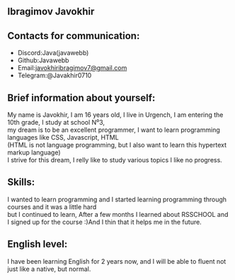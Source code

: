 ## Ibragimov Javokhir

## Contacts for communication:
- Discord:Java(javawebb)
- Github:Javawebb<br>
- Email:javokhiribragimov7@gmail.com<br>
- Telegram:@Javakhir0710

## Brief information about yourself:
My name is Javokhir, I am 16 years old, I live in Urgench, I am entering the 10th grade, I study at school N⁰3, <BR> my dream is to be an excellent programmer, I want to learn programming languages   like CSS, Javascript, HTML <br> (HTML is not language programming, but I also want to learn this hypertext markup language) <br> I strive for this dream, I relly like to study various topics I like no progress.

## Skills:
I wanted to learn programming and I started learning programming through courses and it was a little hard <br> but I continued to learn, After a few months I learned about RSSCHOOL and I signed up for the course :)And I thin that it helps me in the future.

## English level:
I have been learning English for 2 years now, and I will be able to fluent not just like a native, but normal.